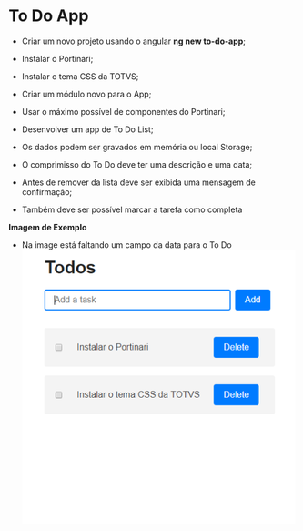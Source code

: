 # To Do App

- Criar um novo projeto usando o angular
**ng new to-do-app**;

- Instalar o Portinari;
- Instalar o tema CSS da TOTVS;
- Criar um módulo novo para o App;
- Usar o máximo possível de componentes do Portinari;
- Desenvolver um app de To Do List;
- Os dados podem ser gravados em memória ou local Storage;
- O comprimisso do To Do deve ter uma descrição e uma data;
- Antes de remover da lista deve ser exibida uma mensagem
de confirmação;
- Também deve ser possível marcar a tarefa como completa

**Imagem de Exemplo**
- Na image está faltando um campo da data para o To Do
![*](./assets/todo.png)
